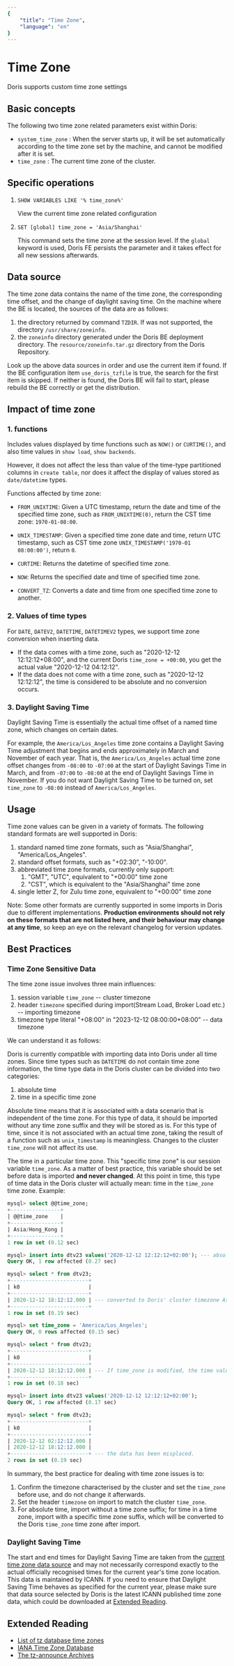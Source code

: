 ```yaml
---
{
    "title": "Time Zone",
    "language": "en"
}
---
```


<!-- 
Licensed to the Apache Software Foundation (ASF) under one
or more contributor license agreements.  See the NOTICE file
distributed with this work for additional information
regarding copyright ownership.  The ASF licenses this file
to you under the Apache License, Version 2.0 (the
"License"); you may not use this file except in compliance
with the License.  You may obtain a copy of the License at

  http://www.apache.org/licenses/LICENSE-2.0

Unless required by applicable law or agreed to in writing,
software distributed under the License is distributed on an
"AS IS" BASIS, WITHOUT WARRANTIES OR CONDITIONS OF ANY
KIND, either express or implied.  See the License for the
specific language governing permissions and limitations
under the License.
-->

# Time Zone

Doris supports custom time zone settings

## Basic concepts

The following two time zone related parameters exist within Doris:

- `system_time_zone` : When the server starts up, it will be set automatically according to the time zone set by the machine, and cannot be modified after it is set.
- `time_zone` : The current time zone of the cluster.

## Specific operations

1. `SHOW VARIABLES LIKE '% time_zone%'`

    View the current time zone related configuration

2. `SET [global] time_zone = 'Asia/Shanghai'`

   This command sets the time zone at the session level. If the `global` keyword is used, Doris FE persists the parameter and it takes effect for all new sessions afterwards.

## Data source

The time zone data contains the name of the time zone, the corresponding time offset, and the change of daylight saving time. On the machine where the BE is located, the sources of the data are as follows:

1. the directory returned by command `TZDIR`. If was not supported, the directory `/usr/share/zoneinfo`.
2. the `zoneinfo` directory generated under the Doris BE deployment directory. The `resource/zoneinfo.tar.gz` directory from the Doris Repository.

Look up the above data sources in order and use the current item if found. If the BE configuration item `use_doris_tzfile` is true, the search for the first item is skipped. If neither is found, the Doris BE will fail to start, please rebuild the BE correctly or get the distribution.

## Impact of time zone

### 1. functions

Includes values displayed by time functions such as `NOW()` or `CURTIME()`, and also time values in `show load`, `show backends`.

However, it does not affect the less than value of the time-type partitioned columns in `create table`, nor does it affect the display of values stored as `date/datetime` types.

Functions affected by time zone:

* `FROM_UNIXTIME`: Given a UTC timestamp, return the date and time of the specified time zone, such as `FROM_UNIXTIME(0)`, return the CST time zone: `1970-01-08:00`.

* `UNIX_TIMESTAMP`: Given a specified time zone date and time, return UTC timestamp, such as CST time zone `UNIX_TIMESTAMP('1970-01 08:00:00')`, return `0`.

* `CURTIME`: Returns the datetime of specified time zone.

* `NOW`: Returns the specified date and time of specified time zone.

* `CONVERT_TZ`: Converts a date and time from one specified time zone to another.

### 2. Values of time types

For `DATE`, `DATEV2`, `DATETIME`, `DATETIMEV2` types, we support time zone conversion when inserting data.

- If the data comes with a time zone, such as "2020-12-12 12:12:12+08:00", and the current Doris `time_zone = +00:00`, you get the actual value "2020-12-12 04:12:12".
- If the data does not come with a time zone, such as "2020-12-12 12:12:12", the time is considered to be absolute and no conversion occurs.

### 3. Daylight Saving Time

Daylight Saving Time is essentially the actual time offset of a named time zone, which changes on certain dates.

For example, the `America/Los_Angeles` time zone contains a Daylight Saving Time adjustment that begins and ends approximately in March and November of each year. That is, the `America/Los_Angeles` actual time zone offset changes from `-08:00` to `-07:00` at the start of Daylight Savings Time in March, and from `-07:00` to `-08:00` at the end of Daylight Savings Time in November.
If you do not want Daylight Saving Time to be turned on, set `time_zone` to `-08:00` instead of `America/Los_Angeles`.

## Usage

Time zone values can be given in a variety of formats. The following standard formats are well supported in Doris:

1. standard named time zone formats, such as "Asia/Shanghai", "America/Los_Angeles".
2. standard offset formats, such as "+02:30", "-10:00".
3. abbreviated time zone formats, currently only support:
   1. "GMT", "UTC", equivalent to "+00:00" time zone
   2. "CST", which is equivalent to the "Asia/Shanghai" time zone
4. single letter Z, for Zulu time zone, equivalent to "+00:00" time zone

Note: Some other formats are currently supported in some imports in Doris due to different implementations. **Production environments should not rely on these formats that are not listed here, and their behaviour may change at any time**, so keep an eye on the relevant changelog for version updates.

## Best Practices

### Time Zone Sensitive Data

The time zone issue involves three main influences:

1. session variable `time_zone` -- cluster timezone
2. header `timezone` specified during import(Stream Load, Broker Load etc.) -- importing timezone
3. timezone type literal "+08:00" in "2023-12-12 08:00:00+08:00" -- data timezone

We can understand it as follows:

Doris is currently compatible with importing data into Doris under all time zones. Since time types such as `DATETIME` do not contain time zone information, the time type data in the Doris cluster can be divided into two categories:

1. absolute time
2. time in a specific time zone

Absolute time means that it is associated with a data scenario that is independent of the time zone. For this type of data, it should be imported without any time zone suffix and they will be stored as is. For this type of time, since it is not associated with an actual time zone, taking the result of a function such as `unix_timestamp` is meaningless. Changes to the cluster `time_zone` will not affect its use.

The time in a particular time zone. This "specific time zone" is our session variable `time_zone`. As a matter of best practice, this variable should be set before data is imported **and never changed**. At this point in time, this type of time data in the Doris cluster will actually mean: time in the `time_zone` time zone. Example:

```sql
mysql> select @@time_zone;
+----------------+
| @@time_zone    |
+----------------+
| Asia/Hong_Kong |
+----------------+
1 row in set (0.12 sec)

mysql> insert into dtv23 values('2020-12-12 12:12:12+02:00'); --- absolute timezone is +02:00
Query OK, 1 row affected (0.27 sec)

mysql> select * from dtv23;
+-------------------------+
| k0                      |
+-------------------------+
| 2020-12-12 18:12:12.000 | --- converted to Doris' cluster timezone Asia/Hong_Kong. This semantics should be maintained. 
+-------------------------+
1 row in set (0.19 sec)

mysql> set time_zone = 'America/Los_Angeles';
Query OK, 0 rows affected (0.15 sec)

mysql> select * from dtv23;
+-------------------------+
| k0                      |
+-------------------------+
| 2020-12-12 18:12:12.000 | --- If time_zone is modified, the time value does not change and its meaning is disturbed.
+-------------------------+
1 row in set (0.18 sec)

mysql> insert into dtv23 values('2020-12-12 12:12:12+02:00');
Query OK, 1 row affected (0.17 sec)

mysql> select * from dtv23;
+-------------------------+
| k0                      |
+-------------------------+
| 2020-12-12 02:12:12.000 |
| 2020-12-12 18:12:12.000 |
+-------------------------+ --- the data has been misplaced.
2 rows in set (0.19 sec)
```

In summary, the best practice for dealing with time zone issues is to:

1. Confirm the timezone characterised by the cluster and set the `time_zone` before use, and do not change it afterwards.
2. Set the header `timezone` on import to match the cluster `time_zone`.
3. For absolute time, import without a time zone suffix; for time in a time zone, import with a specific time zone suffix, which will be converted to the Doris `time_zone` time zone after import.

### Daylight Saving Time

The start and end times for Daylight Saving Time are taken from the [current time zone data source](#data-source) and may not necessarily correspond exactly to the actual officially recognised times for the current year's time zone location. This data is maintained by ICANN. If you need to ensure that Daylight Saving Time behaves as specified for the current year, please make sure that data source selected by Doris is the latest ICANN published time zone data, which could be downloaded at [Extended Reading](#extended-reading).

## Extended Reading

- [List of tz database time zones](https://en.wikipedia.org/wiki/List_of_tz_database_time_zones)
- [IANA Time Zone Database](https://www.iana.org/time-zones)
- [The tz-announce Archives](https://mm.icann.org/pipermail/tz-announce/)
